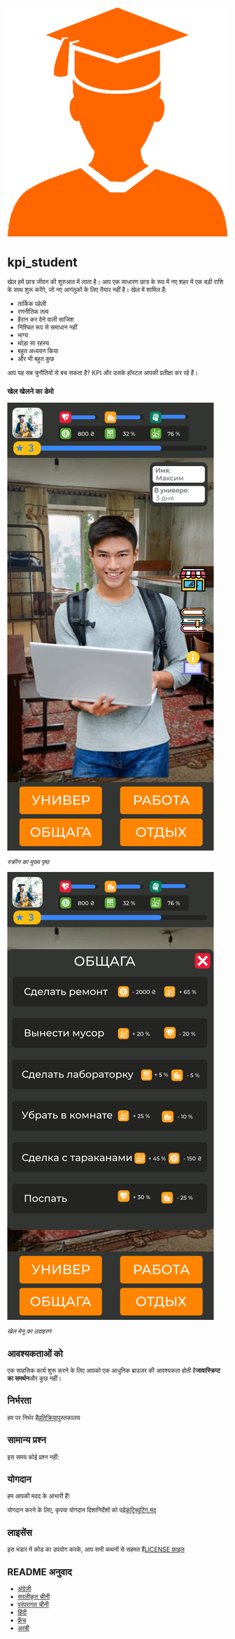 ![Student](readme_images/student.png)

# kpi_student

खेल हमें छात्र जीवन की शुरुआत में लाता है। आप एक साधारण छात्र के रूप में नए शहर में एक बड़ी राशि के साथ शुरू करेंगे, जो नए आगंतुकों के लिए तैयार नहीं है।
खेल में शामिल हैं:

-   तार्किक पहेली
-   रणनीतिक तत्व
-   हैरान कर देने वाली साजिश
-   निश्चित रूप से समाधान नहीं
-   भाग्य
-   थोड़ा सा रहस्य
-   बहुत अध्ययन किया
-   और भी बहुत कुछ

आप यह सब चुनौतियों से बच सकता है? KPI और उसके हॉस्टल आपकी प्रतीक्षा कर रहे हैं।

### खेल खेलने का डेमो

![Image of main page](readme_images/main.svg)

_स्क्रीन का मुख्य पृष्ठ_

![Image of main page](readme_images/menu.svg)

_खेल मेनू का उदाहरण_

## आवश्यकताओं को

एक साहसिक कार्य शुरू करने के लिए आपको एक आधुनिक ब्राउज़र की आवश्यकता होती है**जावास्क्रिप्ट का समर्थन**और कुछ नहीं।

## निर्भरता

हम पर निर्भर हैं[प्रतिक्रिया](https://reactjs.org/)पुस्तकालय

## सामान्य प्रश्न

इस समय कोई प्रश्न नहीं:

## योगदान

हम आपकी मदद के आभारी हैं!

योगदान करने के लिए, कृपया योगदान दिशानिर्देशों को पढ़ें[कंट्रिब्यूटिंग.मद](CONTRIBUTING.md)

## लाइसेंस

इस भंडार में कोड का उपयोग करके, आप सभी कथनों से सहमत हैं[LICENSE फ़ाइल](LICENSE)

## README अनुवाद

-   [अंग्रेज़ी](README.md)
-   [सरलीकृत चीनी](README.zh-CN.md)
-   [परंपरागत चीनी](README.zh-TW.md)
-   [हिंदी](README.hi.md)
-   [फ्रेंच](README.fr.md)
-   [अरबी](README.ar.md)
